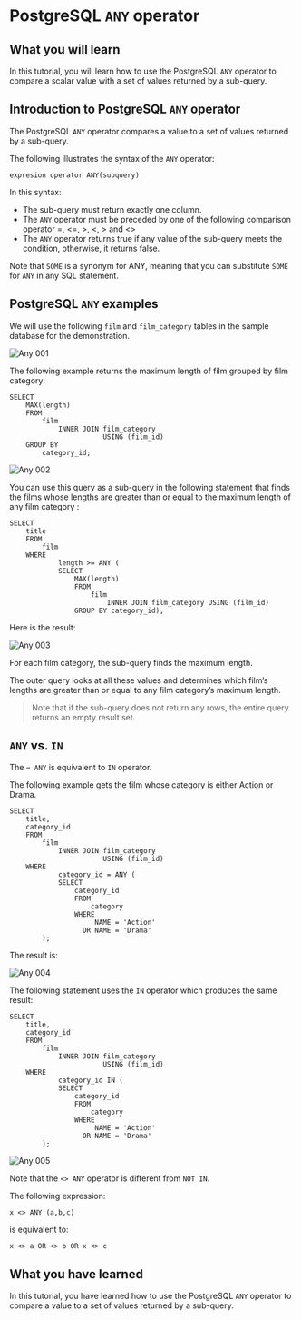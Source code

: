 # PostgreSQL `ANY` operator

## What you will learn

In this tutorial, you will learn how to use the PostgreSQL `ANY` operator to compare a scalar value with a set of 
values returned by a sub-query.

## Introduction to PostgreSQL `ANY` operator

The PostgreSQL `ANY` operator compares a value to a set of values returned by a sub-query. 

The following illustrates the syntax of  the `ANY` operator:

    expresion operator ANY(subquery)
    
In this syntax:

- The sub-query must return exactly one column.
- The `ANY` operator must be preceded by one of the following comparison operator =, <=, >, <, > and <>
- The `ANY` operator returns true if any value of the sub-query meets the condition, otherwise, it returns false.

Note that `SOME` is a synonym for ANY, meaning that you can substitute `SOME` for `ANY` in any SQL statement.

## PostgreSQL `ANY` examples

We will use the following `film` and `film_category` tables in the sample database for the demonstration.

![Any 001](../images/any_001.png)

The following example returns the maximum length of film grouped by film category:

    SELECT
        MAX(length)
        FROM
            film
                INNER JOIN film_category
                           USING (film_id)
        GROUP BY
            category_id;

![Any 002](../images/any_002.png)
            
You can use this query as a sub-query in the following statement that finds the films whose lengths are greater than or 
equal to the maximum length of any film category :

    SELECT
        title
        FROM
            film
        WHERE
                length >= ANY (
                SELECT
                    MAX(length)
                    FROM
                        film
                            INNER JOIN film_category USING (film_id)
                    GROUP BY category_id);
                    
Here is the result:

![Any 003](../images/any_003.png)

For each film category, the sub-query finds the maximum length. 

The outer query looks at all these values and determines which film’s lengths are greater than or equal to any film 
category’s maximum length.

>Note that if the sub-query does not return any rows, the entire query returns an empty result set.

## `ANY` vs. `IN`

The `= ANY` is equivalent to `IN` operator.

The following example gets the film whose category is either Action or Drama.

    SELECT
        title,
        category_id
        FROM
            film
                INNER JOIN film_category
                           USING (film_id)
        WHERE
                category_id = ANY (
                SELECT
                    category_id
                    FROM
                        category
                    WHERE
                         NAME = 'Action'
                      OR NAME = 'Drama'
            );
            
The result is:

![Any 004](../images/any_004.png)

The following statement uses the `IN` operator which produces the same result:

    SELECT
        title,
        category_id
        FROM
            film
                INNER JOIN film_category
                           USING (film_id)
        WHERE
                category_id IN (
                SELECT
                    category_id
                    FROM
                        category
                    WHERE
                         NAME = 'Action'
                      OR NAME = 'Drama'
            );
            
![Any 005](../images/any_005.png)

Note that the `<> ANY` operator is different from `NOT IN`. 

The following expression:

    x <> ANY (a,b,c)
    
is equivalent to:

    x <> a OR <> b OR x <> c
    
## What you have learned

In this tutorial, you have learned how to use the PostgreSQL `ANY` operator to compare a value to a set of values 
returned by a sub-query.